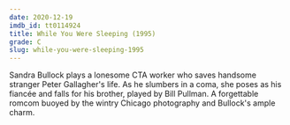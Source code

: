```yaml
---
date: 2020-12-19
imdb_id: tt0114924
title: While You Were Sleeping (1995)
grade: C
slug: while-you-were-sleeping-1995
---
```


Sandra Bullock plays a lonesome CTA worker who saves handsome stranger Peter Gallagher's life. As he slumbers in a coma, she poses as his fiancée and falls for his brother, played by Bill Pullman. A forgettable romcom buoyed by the wintry Chicago photography and Bullock's ample charm.